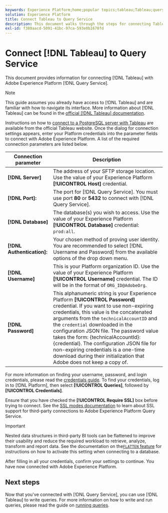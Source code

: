 ```yaml
---
keywords: Experience Platform;home;popular topics;tableau;Tableau;query service;Query service;connect to query service;
solution: Experience Platform
title: Connect Tableau to Query Service
description: This document walks through the steps for connecting Tableau with Adobe Experience Platform Query Service.
exl-id: f380aacd-5091-41bc-97ca-593e0b1670fd
---
```

# Connect [!DNL Tableau] to Query Service

This document provides information for connecting [!DNL Tableau] with Adobe Experience Platform [!DNL Query Service].

>[!NOTE]
>
> This guide assumes you already have access to [!DNL Tableau] and are familiar with how to navigate its interface. More information about [!DNL Tableau] can be found in the [official [!DNL Tableau] documentation](https://help.tableau.com/current/pro/desktop/en-us/default.htm).

Instructions on how to [connect to a PostgreSQL server with Tableau](https://help.tableau.com/current/pro/desktop/en-us/examples_postgresql.htm) are available from the official Tableau website. Once the dialog for connection settings appears, enter your Platform credentials into the parameter fields to connect with Adobe Experience Platform. A list of the required connection parameters are listed below. 

| Connection parameter  | Description |
|---|---|
| **[!DNL Server]** | The address of your SFTP storage location. Use the value of your Experience Platform **[!UICONTROL Host]** credential. |
| **[!DNL Port]:** | The port for [!DNL Query Service]. You must use port **80** or **5432** to connect with [!DNL Query Service].|
| **[!DNL Database]** | The database(s) you wish to access. Use the value of your Experience Platform **[!UICONTROL Database]** credential: `prod:all`.|
| **[!DNL Authentication]:** | Your chosen method of proving user identity. You are recommended to select [!DNL Username and Password] from the available options of the drop down menu. |
| **[!DNL Username]** | This is your Platform organization ID. Use the value of your Experience Platform **[!UICONTROL Username]** credential. The ID will be in the format of `ORG_ID@AdobeOrg`. |
| **[!DNL Password]** | This alphanumeric string is your Experience Platform **[!UICONTROL Password]** credential. If you want to use non-expiring credentials, this value is the concatenated arguments from the `technicalAccountID` and the `credential` downloaded in the configuration JSON file. The password value takes the form: {technicalAccountId}:{credential}. The configuration JSON file for non-expiring credentials is a one-time download during their initialization that Adobe does not keep a copy of. |

For more information on finding your username, password, and login credentials, please read the [credentials guide](../ui/credentials.md). To find your credentials, log in to [!DNL Platform], then select **[!UICONTROL Queries]**, followed by **[!UICONTROL Credentials]**.

Ensure that you have checked the **[!UICONTROL Require SSL]** box before trying to connect. See the [SSL modes documentation](./ssl-modes.md) to learn about SSL support for third-party connections to Adobe Experience Platform Query Service.
    
>[!IMPORTANT]
>
>Nested data structures in third-party BI tools can be flattened to improve their usability and reduce the required workload to retrieve, analyze, transform and report data. See the documentation on the[`FLATTEN` feature](../essential-concepts/flatten-nested-data.md) for instructions on how to activate this setting when connecting to a database. 

After filling in all your credentials, confirm your settings to continue. You have now connected with Adobe Experience Platform.

## Next steps

Now that you've connected with [!DNL Query Service], you can use [!DNL Tableau] to write queries. For more information on how to write and run queries, please read the guide on [running queries](../best-practices/writing-queries.md).

